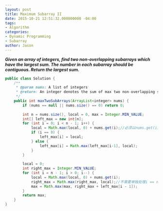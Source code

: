 ```yaml
---
layout: post
title: Maximum Subarray II
date: 2015-10-21 12:51:32.000000000 -04:00
tags:
- Algorithm
categories:
- Dynamic Programming
- Subarray
author: Jason
---
```

<p><strong><em>Given an array of integers, find two non-overlapping subarrays which have the largest sum. The number in each subarray should be contiguous. Return the largest sum.</em></strong></p>


``` java
public class Solution {
    /**
     * @param nums: A list of integers
     * @return: An integer denotes the sum of max two non-overlapping subarrays
     */
    public int maxTwoSubArrays(ArrayList<integer> nums) {
        if (nums == null || nums.size() == 0) return 0;
        
        int n = nums.size(), local = 0, max = Integer.MIN_VALUE;
        int[] left_max = new int[n];
        for (int i = 0; i < n - 1; i++) {
            local = Math.max(local, 0) + nums.get(i);//必须以nums.get(i)结尾
            if (i == 0) {
                left_max[i] = local;
            } else {
                left_max[i] = Math.max(left_max[i-1], local);
            }
        }
        
        local = 0;
        int right_max = Integer.MIN_VALUE;
        for (int i = n - 1; i > 0; i--) {
            local = Math.max(local, 0) + nums.get(i);
            right_max = Math.max(right_max, local);//不需要单独处理i == n - 1,但是right_max 得设为最小值,要保证right_max == local 当 i == n - 1 时
            max = Math.max(max, right_max + left_max[i - 1]);
        }
        return max;
    }
}
```

